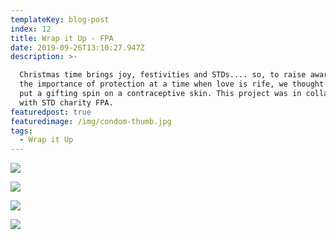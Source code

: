 ```yaml
---
templateKey: blog-post
index: 12
title: Wrap it Up - FPA
date: 2019-09-26T13:10:27.947Z
description: >-

  Christmas time brings joy, festivities and STDs.... so, to raise awareness of
  the importance of protection at a time when love is rife, we thought why not
  put a gifting spin on a contraceptive skin. This project was in collaboration
  with STD charity FPA.
featuredpost: true
featuredimage: /img/condom-thumb.jpg
tags:
  - Wrap it Up
---
```

![](/img/img_8837_1340_c.jpg)

![](/img/mac-connies_1000.jpg)

![](/img/capture-2016-12-25-publicis-dicks-070_1340_c.jpg)

![](/img/img_8836_1340_c.jpg)
